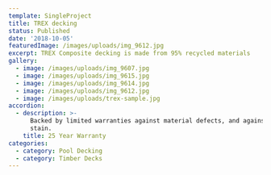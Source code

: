 ```yaml
---
template: SingleProject
title: TREX decking
status: Published
date: '2018-10-05'
featuredImage: /images/uploads/img_9612.jpg
excerpt: TREX Composite decking is made from 95% recycled materials
gallery:
  - image: /images/uploads/img_9607.jpg
  - image: /images/uploads/img_9615.jpg
  - image: /images/uploads/img_9614.jpg
  - image: /images/uploads/img_9612.jpg
  - image: /images/uploads/trex-sample.jpg
accordion:
  - description: >-
      Backed by limited warranties against material defects, and against fade &
      stain.
    title: 25 Year Warranty
categories:
  - category: Pool Decking
  - category: Timber Decks
---
```


